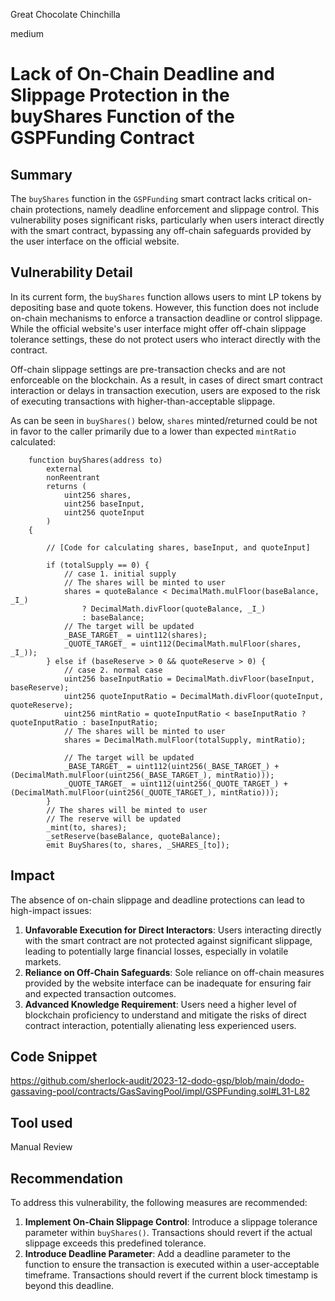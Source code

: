Great Chocolate Chinchilla

medium

# Lack of On-Chain Deadline and Slippage Protection in the buyShares Function of the GSPFunding Contract

## Summary
The `buyShares` function in the `GSPFunding` smart contract lacks critical on-chain protections, namely deadline enforcement and slippage control. This vulnerability poses significant risks, particularly when users interact directly with the smart contract, bypassing any off-chain safeguards provided by the user interface on the official website.

## Vulnerability Detail
In its current form, the `buyShares` function allows users to mint LP tokens by depositing base and quote tokens. However, this function does not include on-chain mechanisms to enforce a transaction deadline or control slippage. While the official website's user interface might offer off-chain slippage tolerance settings, these do not protect users who interact directly with the contract.

Off-chain slippage settings are pre-transaction checks and are not enforceable on the blockchain. As a result, in cases of direct smart contract interaction or delays in transaction execution, users are exposed to the risk of executing transactions with higher-than-acceptable slippage.

As can be seen in `buyShares()` below, `shares` minted/returned could be not in favor to the caller primarily due to a lower than expected `mintRatio` calculated: 

```solidity
    function buyShares(address to)
        external
        nonReentrant
        returns (
            uint256 shares,
            uint256 baseInput,
            uint256 quoteInput
        )
    {

        // [Code for calculating shares, baseInput, and quoteInput]

        if (totalSupply == 0) {
            // case 1. initial supply
            // The shares will be minted to user
            shares = quoteBalance < DecimalMath.mulFloor(baseBalance, _I_)
                ? DecimalMath.divFloor(quoteBalance, _I_)
                : baseBalance;
            // The target will be updated
            _BASE_TARGET_ = uint112(shares);
            _QUOTE_TARGET_ = uint112(DecimalMath.mulFloor(shares, _I_));
        } else if (baseReserve > 0 && quoteReserve > 0) {
            // case 2. normal case
            uint256 baseInputRatio = DecimalMath.divFloor(baseInput, baseReserve);
            uint256 quoteInputRatio = DecimalMath.divFloor(quoteInput, quoteReserve);
            uint256 mintRatio = quoteInputRatio < baseInputRatio ? quoteInputRatio : baseInputRatio;
            // The shares will be minted to user
            shares = DecimalMath.mulFloor(totalSupply, mintRatio);

            // The target will be updated
            _BASE_TARGET_ = uint112(uint256(_BASE_TARGET_) + (DecimalMath.mulFloor(uint256(_BASE_TARGET_), mintRatio)));
            _QUOTE_TARGET_ = uint112(uint256(_QUOTE_TARGET_) + (DecimalMath.mulFloor(uint256(_QUOTE_TARGET_), mintRatio)));
        }
        // The shares will be minted to user
        // The reserve will be updated
        _mint(to, shares);
        _setReserve(baseBalance, quoteBalance);
        emit BuyShares(to, shares, _SHARES_[to]);
```
## Impact
The absence of on-chain slippage and deadline protections can lead to high-impact issues:

1. **Unfavorable Execution for Direct Interactors**: Users interacting directly with the smart contract are not protected against significant slippage, leading to potentially large financial losses, especially in volatile markets.
2. **Reliance on Off-Chain Safeguards**: Sole reliance on off-chain measures provided by the website interface can be inadequate for ensuring fair and expected transaction outcomes.
3. **Advanced Knowledge Requirement**: Users need a higher level of blockchain proficiency to understand and mitigate the risks of direct contract interaction, potentially alienating less experienced users.

## Code Snippet
https://github.com/sherlock-audit/2023-12-dodo-gsp/blob/main/dodo-gassaving-pool/contracts/GasSavingPool/impl/GSPFunding.sol#L31-L82

## Tool used

Manual Review

## Recommendation
To address this vulnerability, the following measures are recommended:

1. **Implement On-Chain Slippage Control**: Introduce a slippage tolerance parameter within `buyShares()`. Transactions should revert if the actual slippage exceeds this predefined tolerance.
2. **Introduce Deadline Parameter**: Add a deadline parameter to the function to ensure the transaction is executed within a user-acceptable timeframe. Transactions should revert if the current block timestamp is beyond this deadline.
